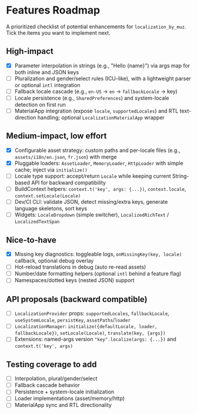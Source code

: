 # Features Roadmap

A prioritized checklist of potential enhancements for `localization_by_muz`. Tick the items you want to implement next.

## High-impact
- [x] Parameter interpolation in strings (e.g., "Hello {name}") via args map for both inline and JSON keys
- [ ] Pluralization and gender/select rules (ICU-like), with a lightweight parser or optional `intl` integration
- [ ] Fallback locale cascade (e.g., `en-US` -> `en` -> `fallbackLocale` -> key)
- [ ] Locale persistence (e.g., `SharedPreferences`) and system-locale detection on first run
- [ ] MaterialApp integration (expose `locale`, `supportedLocales`) and RTL text-direction handling; optional `LocalizationMaterialApp` wrapper

## Medium-impact, low effort
- [x] Configurable asset strategy: custom paths and per-locale files (e.g., `assets/i18n/en.json`, `fr.json`) with merge
- [x] Pluggable loaders: `AssetLoader`, `MemoryLoader`, `HttpLoader` with simple cache; inject via `initialize()`
- [ ] Locale type support: accept/return `Locale` while keeping current String-based API for backward compatibility
- [ ] BuildContext helpers: `context.t('key', args: {...})`, `context.locale`, `context.setLocale(Locale)`
- [ ] Dev/CI CLI: validate JSON, detect missing/extra keys, generate language skeletons, sort keys
- [ ] Widgets: `LocaleDropdown` (simple switcher), `LocalizedRichText` / `LocalizedTextSpan`

## Nice-to-have
- [x] Missing key diagnostics: toggleable logs, `onMissingKey(key, locale)` callback, optional debug overlay
- [ ] Hot-reload translations in debug (auto re-read assets)
- [ ] Number/date formatting helpers (optional `intl` behind a feature flag)
- [ ] Namespaces/dotted keys (nested JSON) support

## API proposals (backward compatible)
- [ ] `LocalizationProvider` props: `supportedLocales`, `fallbackLocale`, `useSystemLocale`, `persistKey`, `assetPaths`/`loader`
- [ ] `LocalizationManager`: `initialize({defaultLocale, loader, fallbackLocale})`, `setLocale(Locale)`, `translate(key, {args})`
- [ ] Extensions: named-args version `"key".localize(args: {...})` and `context.t('key', args)`

## Testing coverage to add
- [ ] Interpolation, plural/gender/select
- [ ] Fallback cascade behavior
- [ ] Persistence + system-locale initialization
- [ ] Loader implementations (asset/memory/http)
- [ ] MaterialApp sync and RTL directionality
